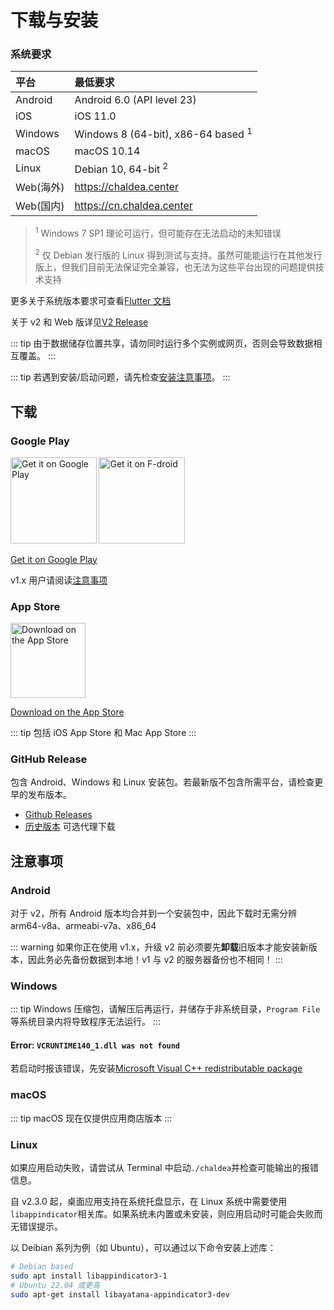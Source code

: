 # 下载与安装

### 系统要求

| 平台      | 最低要求                                      |
| :-------- | :-------------------------------------------- |
| Android   | Android 6.0 (API level 23)                    |
| iOS       | iOS 11.0                                      |
| Windows   | Windows 8 (64-bit), x86-64 based <sup>1</sup> |
| macOS     | macOS 10.14                                   |
| Linux     | Debian 10, 64-bit <sup>2</sup>                |
| Web(海外) | <https://chaldea.center>                      |
| Web(国内) | <https://cn.chaldea.center>                   |

> <sup>1</sup> Windows 7 SP1 理论可运行，但可能存在无法启动的未知错误
>
> <sup>2</sup> 仅 Debian 发行版的 Linux 得到测试与支持。虽然可能能运行在其他发行版上，但我们目前无法保证完全兼容，也无法为这些平台出现的问题提供技术支持

更多关于系统版本要求可查看[Flutter 文档](https://docs.flutter.dev/reference/supported-platforms)

关于 v2 和 Web 版详见[V2 Release](./v2_release.md)

::: tip
由于数据储存位置共享，请勿同时运行多个实例或网页，否则会导致数据相互覆盖。
:::

::: tip
若遇到安装/启动问题，请先检查[安装注意事项](#注意事项)。
:::

## 下载

### Google Play

[<img alt='Get it on Google Play' src='https://play.google.com/intl/en_us/badges/static/images/badges/en_badge_web_generic.png' width="137.5"/>](https://play.google.com/store/apps/details?id=cc.narumi.chaldea)
[<img alt='Get it on F-droid' src='https://fdroid.gitlab.io/artwork/badge/get-it-on.png' width="137.5"/>](https://f-droid.org/packages/cc.narumi.chaldea.fdroid/)

[Get it on Google Play](https://play.google.com/store/apps/details?id=cc.narumi.chaldea)

v1.x 用户请阅读[注意事项](#安装注意事项)

### App Store

[<img src="https://tools.applemediaservices.com/api/badges/download-on-the-app-store/black/en-US?size=250x83&amp;releaseDate=1610841600&h=cb0adac232fdd6b88894f78b2f349b6e" alt="Download on the App Store" width="120">](https://apps.apple.com/us/app/chaldea/id1548713491?itsct=apps_box&itscg=30200)

[Download on the App Store](https://apps.apple.com/us/app/chaldea/id1548713491?itsct=apps_box&itscg=30200)

::: tip
包括 iOS App Store 和 Mac App Store
:::

### GitHub Release

包含 Android、Windows 和 Linux 安装包。若最新版不包含所需平台，请检查更早的发布版本。

- [Github Releases](https://github.com/chaldea-center/chaldea/releases)
- [历史版本](./releases.md) 可选代理下载

## 注意事项

### Android

对于 v2，所有 Android 版本均合并到一个安装包中，因此下载时无需分辨 arm64-v8a、armeabi-v7a、x86_64

::: warning
如果你正在使用 v1.x，升级 v2 前必须要先**卸载**旧版本才能安装新版本，因此务必先备份数据到本地！v1 与 v2 的服务器备份也不相同！
:::

### Windows

::: tip
Windows 压缩包，请解压后再运行，并储存于非系统目录，`Program File`等系统目录内将导致程序无法运行。
:::

#### Error: `VCRUNTIME140_1.dll was not found`

若启动时报该错误，先安装[Microsoft Visual C++ redistributable package](https://support.microsoft.com/en-us/help/2977003/the-latest-supported-visual-c-downloads)

### macOS

::: tip
macOS 现在仅提供应用商店版本
:::

### Linux

如果应用启动失败，请尝试从 Terminal 中启动`./chaldea`并检查可能输出的报错信息。

自 v2.3.0 起，桌面应用支持在系统托盘显示，在 Linux 系统中需要使用`libappindicator`相关库。如果系统未内置或未安装，则应用启动时可能会失败而无错误提示。

以 Deibian 系列为例（如 Ubuntu），可以通过以下命令安装上述库：

```sh
# Debian based
sudo apt install libappindicator3-1
# Ubuntu 22.04 或更高
sudo apt-get install libayatana-appindicator3-dev
```

